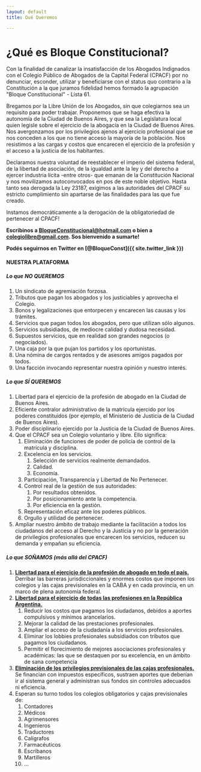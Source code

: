```yaml
---
layout: default
title: Qué Queremos

---
```

# ¿Qué es Bloque Constitucional?

Con la finalidad de canalizar la insatisfacción de los Abogados Indignados con el Colegio Público de Abogados de la Capital Federal (CPACF) por no denunciar, esconder, utilizar y beneficiarse con el status quo contrario a la Constitución a la que juramos fidelidad hemos formado la agrupación "Bloque Constitucional" - Lista 61.

Bregamos por la Libre Unión de los Abogados, sin que colegiarnos sea un requisito para poder trabajar. Proponemos que se haga efectiva la autonomía de la Ciudad de Buenos Aires, y que sea la Legislatura local quien legisle sobre el ejercicio de la abogacía en la Ciudad de Buenos Aires. Nos avergonzamos por los privilegios ajenos al ejercicio profesional que se nos conceden a los que no tiene acceso la mayoría de la población. Nos resistimos a las cargas y costos que encarecen el ejercicio de la profesión y el acceso a la justicia de los habitantes.

Declaramos nuestra voluntad de reestablecer el imperio del sistema federal, de la libertad de asociación, de la igualdad ante la ley y del derecho a ejercer industria lícita -entre otros- que emanan de la Constitución Nacional y nos movilizamos autoconvocados en pos de este noble objetivo. Hasta tanto sea derogada la Ley 23187, exigimos a las autoridades del CPACF su estricto cumplimiento sin apartarse de las finalidades para las que fue creado.

Instamos democráticamente a la derogación de la obligatoriedad de pertenecer al CPACF!

**Escribinos a [BloqueConstitucional@hotmail.com](mailto:bloqueConstitucional@hotmail.com) o bien a [colegiolibre@gmail.com](mailto:colegiolibre@gmail.com). Sos bienvenido a sumarte!**

**Podés seguirnos en Twitter en [@BloqueConst]({{ site.twitter_link }})**

#### NUESTRA PLATAFORMA
##### **Lo que NO QUEREMOS**

1. Un sindicato de agremiación forzosa.
2. Tributos que pagan los abogados y los justiciables y aprovecha el Colegio.
3. Bonos y legalizaciones que entorpecen y encarecen las causas y los trámites.
4. Servicios que pagan todos los abogados, pero que utilizan sólo algunos.
5. Servicios subsidiados, de mediocre calidad y dudosa necesidad.
6. Supuestos servicios, que en realidad son grandes negocios (o negociados).
7. Una caja por la que pujan los partidos y los oportunistas.
8. Una nómina de cargos rentados y de asesores amigos pagados por todos.
9. Una facción invocando representar nuestra opinión y nuestro interés.

##### **Lo que SÍ QUEREMOS**

1. Libertad para el ejercicio de la profesión de abogado en la Ciudad de Buenos Aires.
2. Eficiente contralor administrativo de la matrícula ejercido por los poderes constituidos (por ejemplo, el Ministerio de Justicia de la Ciudad de Buenos Aires).
3. Poder disciplinario ejercido por la Justicia de la Ciudad de Buenos Aires.
4. Que el CPACF sea un Colegio voluntario y libre. Ello significa:
    1. Eliminación de funciones de poder de policía de control de la matrícula y disciplina.
    2. Excelencia en los servicios.
        1. Selección de servicios realmente demandados.
        2. Calidad.
        3. Economía.
    3. Participación, Transparencia y Libertad de No Pertenecer.
    4. Control real de la gestión de sus autoridades:
        1. Por resultados obtenidos.
        2. Por posicionamiento ante la competencia.
        3. Por eficiencia en la gestión.
    5. Representación eficaz ante los poderes públicos.
    6. Orgullo y utilidad de pertenecer.
5. Ampliar nuestro ámbito de trabajo mediante la facilitación a todos los ciudadanos del acceso al Derecho y la Justicia y no por la generación de privilegios profesionales que encarecen los servicios, reducen su demanda y empañan su eficiencia.

##### **Lo que SOÑAMOS (más allá del CPACF)**

1. **<u>Libertad para el ejercicio de la profesión de abogado en todo el país.</u>** Derribar las barreras jurisdiccionales y enormes costos que imponen los colegios y las cajas previsionales en la CABA y en cada provincia, en un marco de plena autonomía federal.
2. **<u>Libertad para el ejercicio de todas las profesiones en la República Argentina.</u>**
    1. Reducir los costos que pagamos los ciudadanos, debidos a aportes compulsivos y mínimos arancelarios.
    2. Mejorar la calidad de las prestaciones profesionales.
    3. Ampliar el acceso de la ciudadanía a los servicios profesionales.
    4. Eliminar los lobbies profesionales subsidiados con tributos que pagamos los ciudadanos.
    5. Permitir el florecimiento de mejores asociaciones profesionales y académicas: las que se destaquen por su excelencia, en un ámbito de sana competencia
3. **<u>Eliminación de los privilegios previsionales de las cajas profesionales.</u>** Se financian con impuestos específicos, sustraen aportes que deberían ir al sistema general y administran sus fondos sin controles adecuados ni eficiencia.
4. Esperan su turno todos los colegios obligatorios y cajas previsionales de:
    1. Contadores
    2. Médicos
    3. Agrimensores
    4. Ingenieros
    5. Traductores
    6. Calígrafos
    7. Farmacéuticos
    8. Escribanos
    9. Martilleros
    10. ...